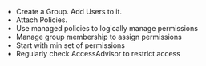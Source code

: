 - Create a Group. Add Users to it.
- Attach Policies.
- Use managed policies to logically manage permissions
- Manage group membership to assign permissions
- Start with min set of permissions
- Regularly check AccessAdvisor to restrict access
